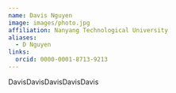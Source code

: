 ```yaml
---
name: Davis Nguyen
image: images/photo.jpg
affiliation: Nanyang Technological University
aliases:
  - D Nguyen
links:
  orcid: 0000-0001-8713-9213
---
```

DavisDavisDavisDavisDavis

